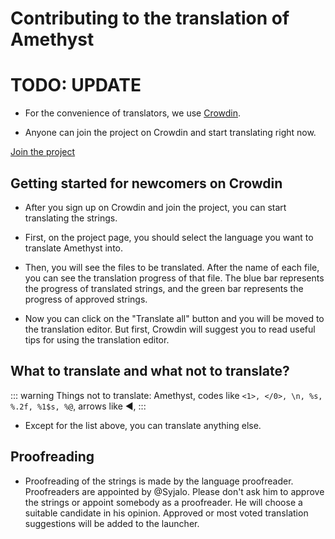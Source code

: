 # Contributing to the translation of Amethyst

# TODO: UPDATE



* For the convenience of translators, we use [Crowdin](https://crowdin.com). 

* Anyone can join the project on Crowdin and start translating right now.

[Join the project](https://crwd.in/pojavlauncher)

## Getting started for newcomers on Crowdin

* After you sign up on Crowdin and join the project, you can start translating the strings. 

* First, on the project page, you should select the language you want to translate Amethyst into. 

* Then, you will see the files to be translated. After the name of each file, you can see the translation progress of that file. The blue bar represents the progress of translated strings, and the green bar represents the progress of approved strings.

* Now you can click on the "Translate all" button and you will be moved to the translation editor. But first, Crowdin will suggest you to read useful tips for using the translation editor.

## What to translate and what not to translate?

::: warning
Things not to translate: Amethyst, codes like ```<1>, </0>, \n, %s, %.2f, %1$s, %@```, arrows like ◀, 
:::

* Except for the list above, you can translate anything else.

## Proofreading

* Proofreading of the strings is made by the language proofreader. Proofreaders are appointed by @Syjalo. Please don't ask him to approve the strings or appoint somebody as a proofreader. He will choose a suitable candidate in his opinion. Approved or most voted translation suggestions will be added to the launcher.
